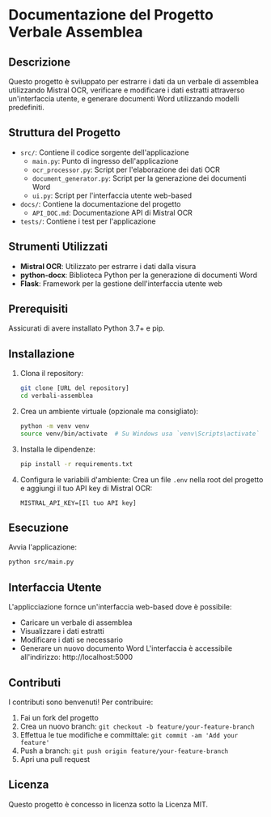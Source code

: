 # Documentazione del Progetto Verbale Assemblea

## Descrizione
Questo progetto è sviluppato per estrarre i dati da un verbale di assemblea utilizzando Mistral OCR, verificare e modificare i dati estratti attraverso un'interfaccia utente, e generare documenti Word utilizzando modelli predefiniti.

## Struttura del Progetto
- `src/`: Contiene il codice sorgente dell'applicazione
  - `main.py`: Punto di ingresso dell'applicazione
  - `ocr_processor.py`: Script per l'elaborazione dei dati OCR
  - `document_generator.py`: Script per la generazione dei documenti Word
  - `ui.py`: Script per l'interfaccia utente web-based
- `docs/`: Contiene la documentazione del progetto
  - `API_DOC.md`: Documentazione API di Mistral OCR
- `tests/`: Contiene i test per l'applicazione

## Strumenti Utilizzati
- **Mistral OCR**: Utilizzato per estrarre i dati dalla visura
- **python-docx**: Biblioteca Python per la generazione di documenti Word
- **Flask**: Framework per la gestione dell'interfaccia utente web

## Prerequisiti
Assicurati di avere installato Python 3.7+ e pip.

## Installazione
1. Clona il repository:
   ```bash
   git clone [URL del repository]
   cd verbali-assemblea
   ```
2. Crea un ambiente virtuale (opzionale ma consigliato):
   ```bash
   python -m venv venv
   source venv/bin/activate  # Su Windows usa `venv\Scripts\activate`
   ```
3. Installa le dipendenze:
   ```bash
   pip install -r requirements.txt
   ```
4. Configura le variabili d'ambiente:
   Crea un file `.env` nella root del progetto e aggiungi il tuo API key di Mistral OCR:
   ```
   MISTRAL_API_KEY=[Il tuo API key]
   ```

## Esecuzione
Avvia l'applicazione:
```bash
python src/main.py
```

## Interfaccia Utente
L'applicciazione fornce un'interfaccia web-based dove è possibile:
- Caricare un verbale di assemblea
- Visualizzare i dati estratti
- Modificare i dati se necessario
- Generare un nuovo documento Word
L'interfaccia è accessibile all'indirizzo: http://localhost:5000

## Contributi
I contributi sono benvenuti! Per contribuire:
1. Fai un fork del progetto
2. Crea un nuovo branch: `git checkout -b feature/your-feature-branch`
3. Effettua le tue modifiche e committale: `git commit -am 'Add your feature'`
4. Push a branch: `git push origin feature/your-feature-branch`
5. Apri una pull request

## Licenza
Questo progetto è concesso in licenza sotto la Licenza MIT.
